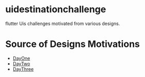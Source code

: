 # uidestinationchallenge

flutter Uis challenges motivated from various designs.
# Source of Designs Motivations


* [DayOne](https://search.muz.li/ZjQ0MzRlOGU4)
* [DayTwo](https://www.pinterest.com/pin/423760646183434634/visual-search/?cropSource=6&h=397&w=530&x=16&y=12)
* [DayThree](https://twitter.com/aib200_k/status/952187694834098177)

